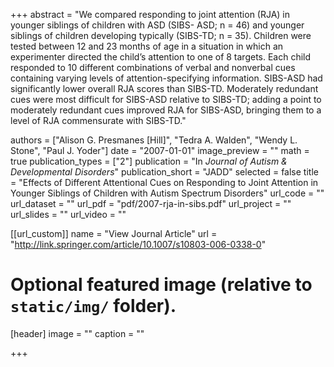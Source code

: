 +++
abstract = "We compared responding to joint attention (RJA) in younger siblings of children with ASD (SIBS- ASD; n = 46) and younger siblings of children developing typically (SIBS-TD; n = 35). Children were tested between 12 and 23 months of age in a situation in which an experimenter directed the child’s attention to one of 8 targets. Each child responded to 10 different combinations of verbal and nonverbal cues containing varying levels of attention-specifying information. SIBS-ASD had significantly lower overall RJA scores than SIBS-TD. Moderately redundant cues were most difficult for SIBS-ASD relative to SIBS-TD; adding a point to moderately redundant cues improved RJA for SIBS-ASD, bringing them to a level of RJA commensurate with SIBS-TD."

authors = ["Alison G. Presmanes [Hill]", "Tedra A. Walden", "Wendy L. Stone", "Paul J. Yoder"]
date = "2007-01-01"
image_preview = ""
math = true
publication_types = ["2"]
publication = "In *Journal of Autism & Developmental Disorders*"
publication_short = "JADD"
selected = false
title = "Effects of Different Attentional Cues on Responding to Joint Attention in Younger Siblings of Children with Autism Spectrum Disorders"
url_code = ""
url_dataset = ""
url_pdf = "pdf/2007-rja-in-sibs.pdf"
url_project = ""
url_slides = ""
url_video = ""

[[url_custom]]
name = "View Journal Article"
url = "http://link.springer.com/article/10.1007/s10803-006-0338-0"

# Optional featured image (relative to `static/img/` folder).
[header]
image = ""
caption = ""

+++
